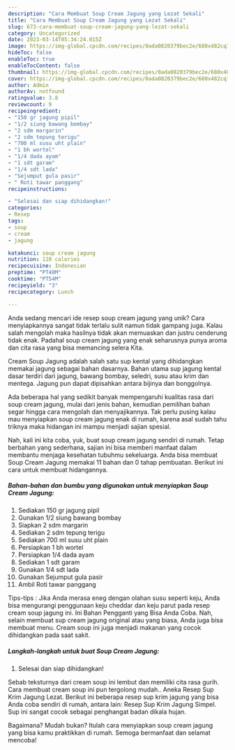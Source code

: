 ```yaml
---
description: "Cara Membuat Soup Cream Jagung yang Lezat Sekali"
title: "Cara Membuat Soup Cream Jagung yang Lezat Sekali"
slug: 673-cara-membuat-soup-cream-jagung-yang-lezat-sekali
category: Uncategorized
date: 2023-03-14T05:34:24.015Z
image: https://img-global.cpcdn.com/recipes/0ada0820379bec2e/680x482cq70/soup-cream-jagung-foto-resep-utama.jpg
hideToc: false
enableToc: true
enableTocContent: false
thumbnail: https://img-global.cpcdn.com/recipes/0ada0820379bec2e/680x482cq70/soup-cream-jagung-foto-resep-utama.jpg
cover: https://img-global.cpcdn.com/recipes/0ada0820379bec2e/680x482cq70/soup-cream-jagung-foto-resep-utama.jpg
author: Admin
authorAv: notfound
ratingvalue: 3.8
reviewcount: 9
recipeingredient:
- "150 gr jagung pipil"
- "1/2 siung bawang bombay"
- "2 sdm margarin"
- "2 sdm tepung terigu"
- "700 ml susu uht plain"
- "1 bh wortel"
- "1/4 dada ayam"
- "1 sdt garam"
- "1/4 sdt lada"
- "Sejumput gula pasir"
- " Roti tawar panggang"
recipeinstructions:

- "Selesai dan siap dihidangkan!"
categories:
- Resep
tags:
- soup
- cream
- jagung

katakunci: soup cream jagung 
nutrition: 110 calories
recipecuisine: Indonesian
preptime: "PT40M"
cooktime: "PT54M"
recipeyield: "3"
recipecategory: Lunch

---
```





Anda sedang mencari ide resep soup cream jagung yang unik? Cara menyiapkannya sangat tidak terlalu sulit namun tidak gampang juga. Kalau salah mengolah maka hasilnya tidak akan memuaskan dan justru cenderung tidak enak. Padahal soup cream jagung yang enak seharusnya punya aroma dan cita rasa yang bisa memancing selera Kita.





Cream Soup Jagung adalah salah satu sup kental yang dihidangkan memakai jagung sebagai bahan dasarnya. Bahan utama sup jagung kental dasar terdiri dari jagung, bawang bombay, seledri, susu atau krim dan mentega. Jagung pun dapat dipisahkan antara bijinya dan bonggolnya.

Ada beberapa hal yang sedikit banyak mempengaruhi kualitas rasa dari soup cream jagung, mulai dari jenis bahan, kemudian pemilihan bahan segar hingga cara mengolah dan menyajikannya. Tak perlu pusing kalau mau menyiapkan soup cream jagung enak di rumah, karena asal sudah tahu triknya maka hidangan ini mampu menjadi sajian spesial.






Nah, kali ini kita coba, yuk, buat soup cream jagung sendiri di rumah. Tetap berbahan yang sederhana, sajian ini bisa memberi manfaat dalam membantu menjaga kesehatan tubuhmu sekeluarga. Anda bisa membuat Soup Cream Jagung memakai 11 bahan dan 0 tahap pembuatan. Berikut ini cara untuk membuat hidangannya.

<!--inarticleads1-->

##### Bahan-bahan dan bumbu yang digunakan untuk menyiapkan Soup Cream Jagung:

1. Sediakan 150 gr jagung pipil
1. Gunakan 1/2 siung bawang bombay
1. Siapkan 2 sdm margarin
1. Sediakan 2 sdm tepung terigu
1. Sediakan 700 ml susu uht plain
1. Persiapkan 1 bh wortel
1. Persiapkan 1/4 dada ayam
1. Sediakan 1 sdt garam
1. Gunakan 1/4 sdt lada
1. Gunakan Sejumput gula pasir
1. Ambil  Roti tawar panggang


Tips-tips : Jika Anda merasa eneg dengan olahan susu seperti keju, Anda bisa mengurangi penggunaan keju cheddar dan keju parut pada resep cream soup jagung ini. Ini Bahan Pengganti yang Bisa Anda Coba. Nah, selain membuat sup cream jagung original atau yang biasa, Anda juga bisa membuat menu. Cream soup ini juga menjadi makanan yang cocok dihidangkan pada saat sakit. 

<!--inarticleads2-->

##### Langkah-langkah untuk buat Soup Cream Jagung:


1. Selesai dan siap dihidangkan!

Sebab teksturnya dari cream soup ini lembut dan memiliki cita rasa gurih. Cara membuat cream soup ini pun tergolong mudah.. Aneka Resep Sup Krim Jagung Lezat. Berikut ini beberapa resep sup krim jagung yang bisa Anda coba sendiri di rumah, antara lain: Resep Sup Krim Jagung Simpel. Sup ini sangat cocok sebagai penghangat badan dikala hujan. 

Bagaimana? Mudah bukan? Itulah cara menyiapkan soup cream jagung yang bisa kamu praktikkan di rumah. Semoga bermanfaat dan selamat mencoba!
